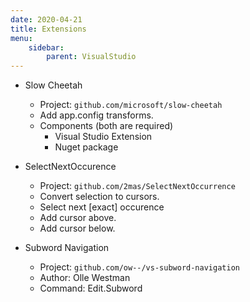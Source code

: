 ```yaml
---
date: 2020-04-21
title: Extensions
menu:
    sidebar:
        parent: VisualStudio
---
```


- Slow Cheetah
	+ Project: `github.com/microsoft/slow-cheetah`
	+ Add app.config transforms.
	+ Components (both are required)
		- Visual Studio Extension
		- Nuget package

- SelectNextOccurence
	+ Project: `github.com/2mas/SelectNextOccurrence`
	+ Convert selection to cursors.
	+ Select next [exact] occurence
	+ Add cursor above.
	+ Add cursor below.

- Subword Navigation
	+ Project: `github.com/ow--/vs-subword-navigation`
	+ Author: Olle Westman 
	+ Command: Edit.Subword